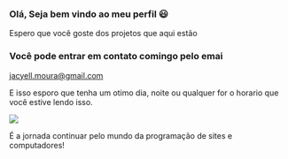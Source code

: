 ### Olá, Seja bem vindo ao meu perfil 😃

Espero que você goste dos projetos que aqui estão

### Você pode entrar em contato comingo pelo emai

jacyell.moura@gmail.com

E isso esporo que tenha um otimo dia, noite ou qualquer for o horario que você estive lendo isso.

![](https://media.tenor.com/lqIwOdrDpLQAAAAC/liko-pokemon-sprigatito.gif)

É a jornada continuar pelo mundo da programação de sites e computadores!
<!--
**Jacyel-Pablo/Jacyel-Pablo** is a ✨ _special_ ✨ repository because its `README.md` (this file) appears on your GitHub profile.

Here are some ideas to get you started:

- 🔭 I’m currently working on ...
- 🌱 I’m currently learning ...
- 👯 I’m looking to collaborate on ...
- 🤔 I’m looking for help with ...
- 💬 Ask me about ...
- 📫 How to reach me: ...
- 😄 Pronouns: ...
- ⚡ Fun fact: ...
-->

